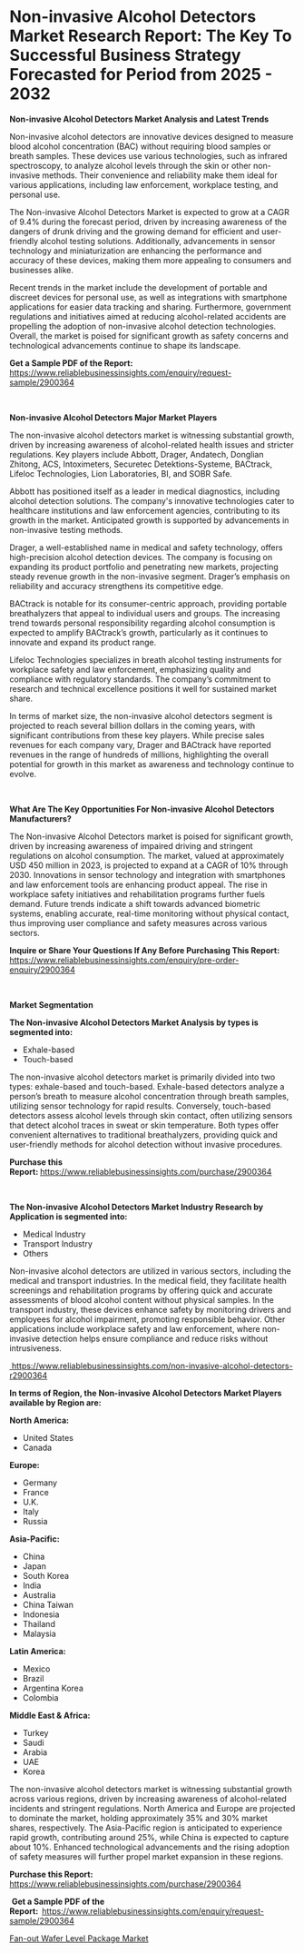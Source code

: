 <p><h1>Non-invasive Alcohol Detectors Market Research Report: The Key To Successful Business Strategy Forecasted for Period from 2025 - 2032</h1></p><p><strong>Non-invasive Alcohol Detectors Market Analysis and Latest Trends</strong></p>
<p><p>Non-invasive alcohol detectors are innovative devices designed to measure blood alcohol concentration (BAC) without requiring blood samples or breath samples. These devices use various technologies, such as infrared spectroscopy, to analyze alcohol levels through the skin or other non-invasive methods. Their convenience and reliability make them ideal for various applications, including law enforcement, workplace testing, and personal use.</p><p>The Non-invasive Alcohol Detectors Market is expected to grow at a CAGR of 9.4% during the forecast period, driven by increasing awareness of the dangers of drunk driving and the growing demand for efficient and user-friendly alcohol testing solutions. Additionally, advancements in sensor technology and miniaturization are enhancing the performance and accuracy of these devices, making them more appealing to consumers and businesses alike.</p><p>Recent trends in the market include the development of portable and discreet devices for personal use, as well as integrations with smartphone applications for easier data tracking and sharing. Furthermore, government regulations and initiatives aimed at reducing alcohol-related accidents are propelling the adoption of non-invasive alcohol detection technologies. Overall, the market is poised for significant growth as safety concerns and technological advancements continue to shape its landscape.</p></p>
<p><strong>Get a Sample PDF of the Report:&nbsp;</strong> <a href="https://www.reliablebusinessinsights.com/enquiry/request-sample/2900364?utm_campaign=3314&utm_medium=2&utm_source=Github&utm_content=ia&utm_term=16032025&utm_id=non-invasive-alcohol-detectors">https://www.reliablebusinessinsights.com/enquiry/request-sample/2900364</a></p>
<p>&nbsp;</p>
<p><strong>Non-invasive Alcohol Detectors Major Market Players</strong></p>
<p><p>The non-invasive alcohol detectors market is witnessing substantial growth, driven by increasing awareness of alcohol-related health issues and stricter regulations. Key players include Abbott, Drager, Andatech, Donglian Zhitong, ACS, Intoximeters, Securetec Detektions-Systeme, BACtrack, Lifeloc Technologies, Lion Laboratories, BI, and SOBR Safe.</p><p>Abbott has positioned itself as a leader in medical diagnostics, including alcohol detection solutions. The company's innovative technologies cater to healthcare institutions and law enforcement agencies, contributing to its growth in the market. Anticipated growth is supported by advancements in non-invasive testing methods.</p><p>Drager, a well-established name in medical and safety technology, offers high-precision alcohol detection devices. The company is focusing on expanding its product portfolio and penetrating new markets, projecting steady revenue growth in the non-invasive segment. Drager’s emphasis on reliability and accuracy strengthens its competitive edge.</p><p>BACtrack is notable for its consumer-centric approach, providing portable breathalyzers that appeal to individual users and groups. The increasing trend towards personal responsibility regarding alcohol consumption is expected to amplify BACtrack’s growth, particularly as it continues to innovate and expand its product range.</p><p>Lifeloc Technologies specializes in breath alcohol testing instruments for workplace safety and law enforcement, emphasizing quality and compliance with regulatory standards. The company’s commitment to research and technical excellence positions it well for sustained market share.</p><p>In terms of market size, the non-invasive alcohol detectors segment is projected to reach several billion dollars in the coming years, with significant contributions from these key players. While precise sales revenues for each company vary, Drager and BACtrack have reported revenues in the range of hundreds of millions, highlighting the overall potential for growth in this market as awareness and technology continue to evolve.</p></p>
<p>&nbsp;</p>
<p><strong>What Are The Key Opportunities For Non-invasive Alcohol Detectors Manufacturers?</strong></p>
<p><p>The Non-invasive Alcohol Detectors market is poised for significant growth, driven by increasing awareness of impaired driving and stringent regulations on alcohol consumption. The market, valued at approximately USD 450 million in 2023, is projected to expand at a CAGR of 10% through 2030. Innovations in sensor technology and integration with smartphones and law enforcement tools are enhancing product appeal. The rise in workplace safety initiatives and rehabilitation programs further fuels demand. Future trends indicate a shift towards advanced biometric systems, enabling accurate, real-time monitoring without physical contact, thus improving user compliance and safety measures across various sectors.</p></p>
<p><strong>Inquire or Share Your Questions If Any Before Purchasing This Report:</strong> <a href="https://www.reliablebusinessinsights.com/enquiry/pre-order-enquiry/2900364?utm_campaign=3314&utm_medium=2&utm_source=Github&utm_content=ia&utm_term=16032025&utm_id=non-invasive-alcohol-detectors">https://www.reliablebusinessinsights.com/enquiry/pre-order-enquiry/2900364</a></p>
<p>&nbsp;</p>
<p><strong>Market Segmentation</strong></p>
<p><strong>The Non-invasive Alcohol Detectors Market Analysis by types is segmented into:</strong></p>
<p><ul><li>Exhale-based</li><li>Touch-based</li></ul></p>
<p><p>The non-invasive alcohol detectors market is primarily divided into two types: exhale-based and touch-based. Exhale-based detectors analyze a person’s breath to measure alcohol concentration through breath samples, utilizing sensor technology for rapid results. Conversely, touch-based detectors assess alcohol levels through skin contact, often utilizing sensors that detect alcohol traces in sweat or skin temperature. Both types offer convenient alternatives to traditional breathalyzers, providing quick and user-friendly methods for alcohol detection without invasive procedures.</p></p>
<p><strong>Purchase this Report:&nbsp;</strong><a href="https://www.reliablebusinessinsights.com/purchase/2900364?utm_campaign=3314&utm_medium=2&utm_source=Github&utm_content=ia&utm_term=16032025&utm_id=non-invasive-alcohol-detectors">https://www.reliablebusinessinsights.com/purchase/2900364</a></p>
<p>&nbsp;</p>
<p><strong>The Non-invasive Alcohol Detectors Market Industry Research by Application is segmented into:</strong></p>
<p><ul><li>Medical Industry</li><li>Transport Industry</li><li>Others</li></ul></p>
<p><p>Non-invasive alcohol detectors are utilized in various sectors, including the medical and transport industries. In the medical field, they facilitate health screenings and rehabilitation programs by offering quick and accurate assessments of blood alcohol content without physical samples. In the transport industry, these devices enhance safety by monitoring drivers and employees for alcohol impairment, promoting responsible behavior. Other applications include workplace safety and law enforcement, where non-invasive detection helps ensure compliance and reduce risks without intrusiveness.</p></p>
<p><a href="https://www.reliablebusinessinsights.com/non-invasive-alcohol-detectors-r2900364?utm_campaign=3314&utm_medium=2&utm_source=Github&utm_content=ia&utm_term=16032025&utm_id=non-invasive-alcohol-detectors">&nbsp;https://www.reliablebusinessinsights.com/non-invasive-alcohol-detectors-r2900364</a></p>
<p><strong>In terms of Region, the Non-invasive Alcohol Detectors Market Players available by Region are:</strong></p>
<p>
    <p> <strong> North America: </strong>
        <ul>
            <li>United States</li>
            <li>Canada</li>
        </ul>
        </p> 
    <p> <strong> Europe: </strong>
        <ul>
            <li>Germany</li>
            <li>France</li>
            <li>U.K.</li>
            <li>Italy</li>
            <li>Russia</li>
        </ul>
        </p> 
    <p> <strong> Asia-Pacific: </strong>
        <ul>
            <li>China</li>
            <li>Japan</li>
            <li>South Korea</li>
            <li>India</li>
            <li>Australia</li>
            <li>China Taiwan</li>
            <li>Indonesia</li>
            <li>Thailand</li>
            <li>Malaysia</li>
        </ul>
        </p> 
    <p> <strong> Latin America: </strong>
        <ul>
            <li>Mexico</li>
            <li>Brazil</li>
            <li>Argentina Korea</li>
            <li>Colombia</li>
        </ul>
        </p> 
    <p> <strong> Middle East & Africa: </strong>
        <ul>
            <li>Turkey</li>
            <li>Saudi</li>
            <li>Arabia</li>
            <li>UAE</li>
            <li>Korea</li>
        </ul>
    </p>
    </p>
<p><p>The non-invasive alcohol detectors market is witnessing substantial growth across various regions, driven by increasing awareness of alcohol-related incidents and stringent regulations. North America and Europe are projected to dominate the market, holding approximately 35% and 30% market shares, respectively. The Asia-Pacific region is anticipated to experience rapid growth, contributing around 25%, while China is expected to capture about 10%. Enhanced technological advancements and the rising adoption of safety measures will further propel market expansion in these regions.</p></p>
<p><strong>Purchase this Report: </strong><a href="https://www.reliablebusinessinsights.com/purchase/2900364?utm_campaign=3314&utm_medium=2&utm_source=Github&utm_content=ia&utm_term=16032025&utm_id=non-invasive-alcohol-detectors">https://www.reliablebusinessinsights.com/purchase/2900364</a></p>
<p>&nbsp;<strong>Get a Sample PDF of the Report:&nbsp;&nbsp;</strong><a href="https://www.reliablebusinessinsights.com/enquiry/request-sample/2900364?utm_campaign=3314&utm_medium=2&utm_source=Github&utm_content=ia&utm_term=16032025&utm_id=non-invasive-alcohol-detectors">https://www.reliablebusinessinsights.com/enquiry/request-sample/2900364</a></p>
<p><strong></strong></p>
<p><p><a href="https://github.com/shafriusizi/Market-Research-Report-List-1/blob/main/fan-out-wafer-level-package-market.md?utm_campaign=3314&utm_medium=2&utm_source=Github&utm_content=ia&utm_term=16032025&utm_id=non-invasive-alcohol-detectors">Fan-out Wafer Level Package Market</a></p></p>